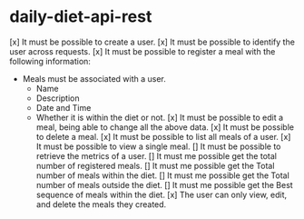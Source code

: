 # daily-diet-api-rest

[x] It must be possible to create a user.
[x] It must be possible to identify the user across requests.
[x] It must be possible to register a meal with the following information:
 * Meals must be associated with a user.
    * Name
    * Description
    * Date and Time
    * Whether it is within the diet or not.
[x] It must be possible to edit a meal, being able to change all the above data.
[x] It must be possible to delete a meal.
[x] It must be possible to list all meals of a user.
[x] It must be possible to view a single meal.
[] It must be possible to retrieve the metrics of a user.
[] It must me possible get the total number of registered meals.
[] It must me possible get the Total number of meals within the diet.
[] It must me possible get the Total number of meals outside the diet.
[] It must me possible get the Best sequence of meals within the diet.
[x] The user can only view, edit, and delete the meals they created.